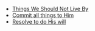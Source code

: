 
 - [Things We Should Not Live By](https://github.com/jerrytigerxu/way-reality-life/blob/master/blog/The%20Life/Levels%20of%20damage.md)
 - [Commit all things to Him](https://github.com/jerrytigerxu/way-reality-life/blob/master/blog/The%20Life/Commit%20All%20To%20Him.md)
 - [Resolve to do His will](https://github.com/jerrytigerxu/way-reality-life/blob/master/blog/The%20Life/Resolve%20to%20do%20His%20will.md)
